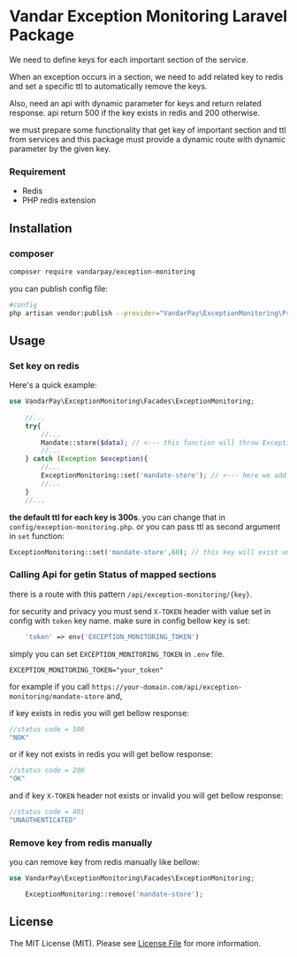 # Vandar Exception Monitoring Laravel Package

We need to define keys for each important section of the service.

When an exception occurs in a section, we need to add related key to redis and set a specific ttl to automatically remove the
keys.

Also, need an api with dynamic parameter for keys and return related response. api return 500 if the key exists in redis and 200
otherwise.

we must prepare some functionality that get key of important section and ttl from services and this package must provide a dynamic
route with dynamic parameter by the given key.

### Requirement

- Redis
- PHP redis extension

## Installation

### composer

```bash
composer require vandarpay/exception-monitoring
```

you can publish config file:

```bash
#config
php artisan vendor:publish --provider="VandarPay\ExceptionMonitoring\Providers\ExceptionMonitoringServiceProvider" --tag="exception-monitoring-config"
```

## Usage



### Set key on redis

Here's a quick example:
```php
use VandarPay\ExceptionMonitoring\Facades\ExceptionMonitoring;
    
    //...
    try{
        //...
        Mandate::store($data); // <--- this function will throw Exception
        //...
    } catch (Exception $exception){
        //...
        ExceptionMonitoring::set('mandate-store'); // <--- here we add important section key to redis
        //...
    }
    //...
 ```
**the default ttl for each key is 300s**. you can change that in `config/exception-monitoring.php`. or you can pass ttl as second argument in `set` function:
```php
ExceptionMonitoring::set('mandate-store',60); // this key will exist until 60 second.
```

### Calling Api for getin Status of mapped sections
there is a route with this pattern `/api/exception-monitoring/{key}`. 

for security and privacy you must send `X-TOKEN` header with value set in config with `token` key name.
make sure in config bellow key is set:
```php
	'token' => env('EXCEPTION_MONITORING_TOKEN')
```
simply you can set `EXCEPTION_MONITORING_TOKEN` in `.env` file.

```dotenv
EXCEPTION_MONITORING_TOKEN="your_token"
```

for example if you call `https://your-domain.com/api/exception-monitoring/mandate-store` and,
 
if key exists in redis you will get bellow response:
```php
//status code = 500
"NOK"
```

or if key not exists in redis you will get bellow response:
```php
//status code = 200
"OK"
```

and if key `X-TOKEN` header not exists or invalid you will get bellow response:
```php
//status code = 401
"UNAUTHENTICATED"
```

### Remove key from redis manually
 you can remove key from redis manually like bellow:

```php
use VandarPay\ExceptionMonitoring\Facades\ExceptionMonitoring;

    ExceptionMonitoring::remove('mandate-store');
 ```

## License

The MIT License (MIT). Please see [License File](LICENSE) for more information.
